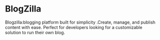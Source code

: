 # BlogZilla
Blogzilla:blogging platform built for simplicity  .Create, manage, and publish content with ease. Perfect for developers looking for a customizable solution to run their own blog.
